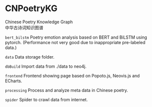 # CNPoetryKG
 Chinese Poetry Knowledge Graph  
 中华古诗词知识图谱  
   
 ```bert_bilstm``` Poetry emotion analysis based on BERT and BiLSTM using pytorch. (Performance not very good due to inappropriate pre-labeled data.)   
   
 ```data``` Data storage folder.  
   
 ```dbBuild``` Import data from ./data to neo4j.  
   
 ```frontend``` Frontend showing page based on Popoto.js, Neovis.js and ECharts.  
   
 ```processing``` Process and analyze meta data in Chinese poetry.  
   
 ```spider``` Spider to crawl data from internet.  
 
